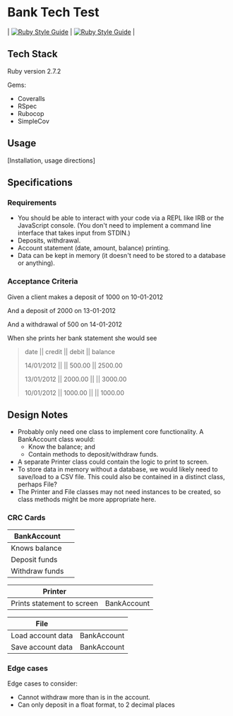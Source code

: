 # Bank Tech Test

| [![Ruby Style Guide](https://img.shields.io/badge/code_style-rubocop-brightgreen.svg)](https://github.com/rubocop/rubocop) | [![Ruby Style Guide](https://img.shields.io/badge/code_style-community-brightgreen.svg)](https://rubystyle.guide) |

## Tech Stack

Ruby version 2.7.2

Gems:

* Coveralls
* RSpec
* Rubocop
* SimpleCov

## Usage

[Installation, usage directions]

## Specifications

### Requirements

* You should be able to interact with your code via a REPL like IRB or the JavaScript console. (You don't need to implement a command line interface that takes input from STDIN.)
* Deposits, withdrawal.
* Account statement (date, amount, balance) printing.
* Data can be kept in memory (it doesn't need to be stored to a database or anything).

### Acceptance Criteria

Given a client makes a deposit of 1000 on 10-01-2012

And a deposit of 2000 on 13-01-2012

And a withdrawal of 500 on 14-01-2012

When she prints her bank statement she would see

> date || credit || debit || balance
> 
> 14/01/2012 || || 500.00 || 2500.00
> 
> 13/01/2012 || 2000.00 || || 3000.00
> 
> 10/01/2012 || 1000.00 || || 1000.00

## Design Notes

* Probably only need one class to implement core functionality. A BankAccount class would:
  * Know the balance; and
  * Contain methods to deposit/withdraw funds.
* A separate Printer class could contain the logic to print to screen.
* To store data in memory without a database, we would likely need to save/load to a CSV file. This could also be contained in a distinct class, perhaps File?
* The Printer and File classes may not need instances to be created, so class methods might be more appropriate here.

### CRC Cards

| BankAccount |     |
| ----------- | --- |
| Knows balance |   |
| Deposit funds |   |
| Withdraw funds |  |

| Printer     |     |
| ----------- | --- |
| Prints statement to screen | BankAccount |

| File     |     |
| ----------- | --- |
| Load account data | BankAccount |
| Save account data | BankAccount |

### Edge cases

Edge cases to consider:

* Cannot withdraw more than is in the account.
* Can only deposit in a float format, to 2 decimal places
